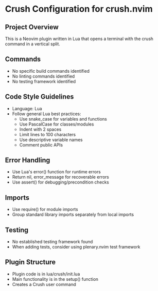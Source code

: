 # Crush Configuration for crush.nvim

## Project Overview
This is a Neovim plugin written in Lua that opens a terminal with the crush command in a vertical split.

## Commands
- No specific build commands identified
- No linting commands identified
- No testing framework identified

## Code Style Guidelines
- Language: Lua
- Follow general Lua best practices:
  - Use snake_case for variables and functions
  - Use PascalCase for classes/modules
  - Indent with 2 spaces
  - Limit lines to 100 characters
  - Use descriptive variable names
  - Comment public APIs

## Error Handling
- Use Lua's error() function for runtime errors
- Return nil, error_message for recoverable errors
- Use assert() for debugging/precondition checks

## Imports
- Use require() for module imports
- Group standard library imports separately from local imports

## Testing
- No established testing framework found
- When adding tests, consider using plenary.nvim test framework

## Plugin Structure
- Plugin code is in lua/crush/init.lua
- Main functionality is in the setup() function
- Creates a Crush user command